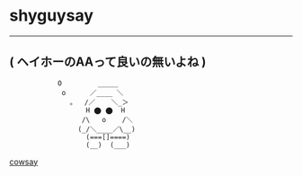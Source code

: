 # shyguysay

 ___________________________
( ヘイホーのAAって良いの無いよね )
 ---------------------------
                O         _____
                 o      ／____ ＼
                   。  /／    ＼_＞
                       H ⬤ ⬤  H
                      /\   o    /＼
                     (_/＼____／\__)
                       (===[]====)
                       (__)  (___)

[cowsay](https://ja.wikipedia.org/wiki/Cowsay)

